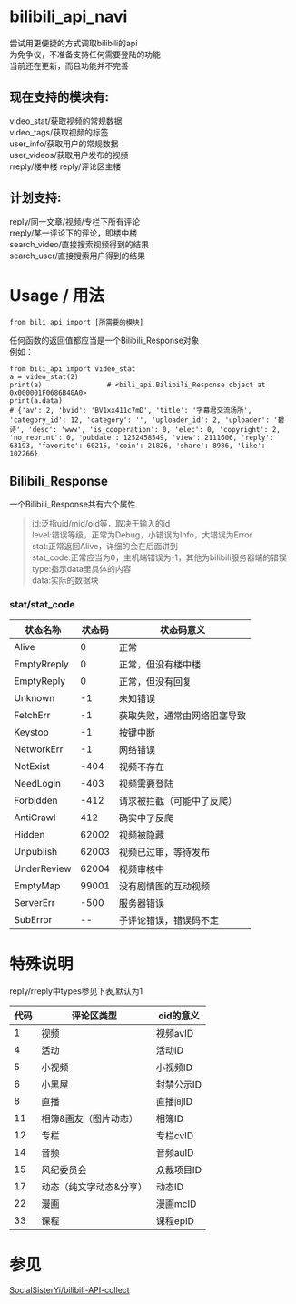 # bilibili_api_navi
 尝试用更便捷的方式调取bilibili的api  
 为免争议，不准备支持任何需要登陆的功能  
 当前还在更新，而且功能并不完善  

## 现在支持的模块有:
video_stat/获取视频的常规数据  
video_tags/获取视频的标签  
user_info/获取用户的常规数据  
user_videos/获取用户发布的视频  
rreply/楼中楼
reply/评论区主楼

## 计划支持:
reply/同一文章/视频/专栏下所有评论  
rreply/某一评论下的评论，即楼中楼  
search_video/直接搜索视频得到的结果  
search_user/直接搜索用户得到的结果  

# Usage / 用法

    from bili_api import [所需要的模块]

任何函数的返回值都应当是一个Bilibili_Response对象  
例如：  

    from bili_api import video_stat
    a = video_stat(2)
    print(a)                # <bili_api.Bilibili_Response object at 0x000001F0686B40A0>
    print(a.data)
    # {'av': 2, 'bvid': 'BV1xx411c7mD', 'title': '字幕君交流场所', 'category_id': 12, 'category': '', 'uploader_id': 2, 'uploader': '碧诗', 'desc': 'www', 'is_cooperation': 0, 'elec': 0, 'copyright': 2, 'no_reprint': 0, 'pubdate': 1252458549, 'view': 2111606, 'reply': 63193, 'favorite': 60215, 'coin': 21826, 'share': 8986, 'like': 102266}

## Bilibili_Response
 一个Bilibili_Response共有六个属性  
> id:泛指uid/mid/oid等，取决于输入的id  
> level:错误等级，正常为Debug，小错误为Info，大错误为Error  
> stat:正常返回Alive，详细的会在后面讲到  
> stat_code:正常应当为0，主机端错误为-1，其他为bilibili服务器端的错误  
> type:指示data里具体的内容  
> data:实际的数据块  

### stat/stat_code

| 状态名称     | 状态码   | 状态码意义                     |
| ----------- | -------- | ------------------------------ |
| Alive       | 0        | 正常 |
| EmptyRreply | 0        | 正常，但没有楼中楼 |
| EmptyReply  | 0        | 正常，但没有回复 |
| Unknown     | -1       | 未知错误 |
| FetchErr    | -1       | 获取失败，通常由网络阻塞导致 | 
| Keystop     | -1       | 按键中断 |
| NetworkErr  | -1       | 网络错误 |
| NotExist    | -404     | 视频不存在 |
| NeedLogin   | -403     | 视频需要登陆 |
| Forbidden   | -412     | 请求被拦截（可能中了反爬） |
| AntiCrawl   | 412      | 确实中了反爬 |
| Hidden      | 62002    | 视频被隐藏 |
| Unpublish   | 62003    | 视频已过审，等待发布 |
| UnderReview | 62004    | 视频审核中 |
| EmptyMap    | 99001    | 没有剧情图的互动视频 |
| ServerErr   | -500     | 服务器错误 |
| SubError    | --       | 子评论错误，错误码不定 |



# 特殊说明

reply/rreply中types参见下表,默认为1  

| 代码 | 评论区类型              | oid的意义  |
| ---- | ----------------------- | ---------- |
| 1    | 视频                    | 视频avID   |
| 4    | 活动                    | 活动ID     |
| 5    | 小视频                  | 小视频ID   |
| 6    | 小黑屋                  | 封禁公示ID |
| 8    | 直播                    | 直播间ID   |
| 11   | 相簿&画友（图片动态）   | 相簿ID     |
| 12   | 专栏                    | 专栏cvID   |
| 14   | 音频                    | 音频auID   |
| 15   | 风纪委员会              | 众裁项目ID |
| 17   | 动态（纯文字动态&分享） | 动态ID     |
| 22   | 漫画                    | 漫画mcID   |
| 33   | 课程                    | 课程epID   |

# 参见
[SocialSisterYi/bilibili-API-collect](https://github.com/SocialSisterYi/bilibili-API-collect 'SocialSisterYi/bilibili-API-collect')  
